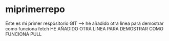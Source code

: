 # miprimerrepo
Este es mi primer respositorio  GIT
-->
he añadido otra linea  para demostrar  como funciona fetch
HE AÑADIDO OTRA LINEA PARA DEMOSTRAR COMO FUNCIONA PULL
